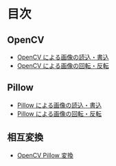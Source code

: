 # 目次

## OpenCV

- [OpenCV による画像の読込・書込][opencv-load-save]
- [OpenCV による画像の回転・反転][opencv-rotate-flip]

## Pillow

- [Pillow による画像の読込・書込][pillow-load-save]
- [Pillow による画像の回転・反転][pillow-rotate-flip]

## 相互変換

- [OpenCV Pillow 変換][opencv-pillow]

[opencv-load-save]: samples/opencv/load_and_save.ipynb
[opencv-rotate-flip]: samples/opencv/rotate_and_flip.ipynb
[pillow-load-save]: samples/opencv/load_and_save.ipynb
[pillow-rotate-flip]: samples/opencv/rotate_and_flip.ipynb
[opencv-pillow]: samples/opencv-pillow/convert.ipynb
